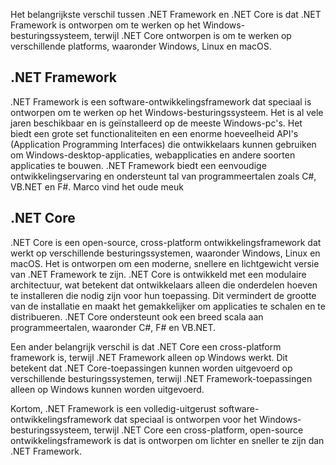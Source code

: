 Het belangrijkste verschil tussen .NET Framework en .NET Core is dat .NET Framework is ontworpen om te werken op het Windows-besturingssysteem, terwijl .NET Core ontworpen is om te werken op verschillende platforms, waaronder Windows, Linux en macOS.

## .NET Framework

.NET Framework is een software-ontwikkelingsframework dat speciaal is ontworpen om te werken op het Windows-besturingssysteem. Het is al vele jaren beschikbaar en is geïnstalleerd op de meeste Windows-pc's. Het biedt een grote set functionaliteiten en een enorme hoeveelheid API's (Application Programming Interfaces) die ontwikkelaars kunnen gebruiken om Windows-desktop-applicaties, webapplicaties en andere soorten applicaties te bouwen. .NET Framework biedt een eenvoudige ontwikkelingservaring en ondersteunt tal van programmeertalen zoals C#, VB.NET en F#. Marco vind het oude meuk

## .NET Core

.NET Core is een open-source, cross-platform ontwikkelingsframework dat werkt op verschillende besturingssystemen, waaronder Windows, Linux en macOS. Het is ontworpen om een moderne, snellere en lichtgewicht versie van .NET Framework te zijn. .NET Core is ontwikkeld met een modulaire architectuur, wat betekent dat ontwikkelaars alleen die onderdelen hoeven te installeren die nodig zijn voor hun toepassing. Dit vermindert de grootte van de installatie en maakt het gemakkelijker om applicaties te schalen en te distribueren. .NET Core ondersteunt ook een breed scala aan programmeertalen, waaronder C#, F# en VB.NET.

Een ander belangrijk verschil is dat .NET Core een cross-platform framework is, terwijl .NET Framework alleen op Windows werkt. Dit betekent dat .NET Core-toepassingen kunnen worden uitgevoerd op verschillende besturingssystemen, terwijl .NET Framework-toepassingen alleen op Windows kunnen worden uitgevoerd.

Kortom, .NET Framework is een volledig-uitgerust software-ontwikkelingsframework dat speciaal is ontworpen voor het Windows-besturingssysteem, terwijl .NET Core een cross-platform, open-source ontwikkelingsframework is dat is ontworpen om lichter en sneller te zijn dan .NET Framework.


